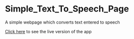 # Simple_Text_To_Speech_Page
A simple webpage which converts text entered to speech 

[Click here](https://born2bdev.github.io/Simple_Text_To_Speech_Page/) to see the live version of the app
